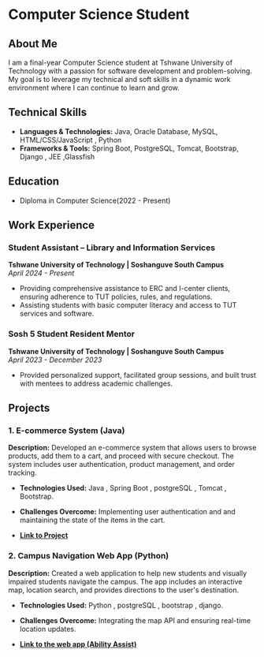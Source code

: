 #  Computer Science Student


## About Me
I am a final-year Computer Science student at Tshwane University of Technology with a passion for software development and problem-solving. My goal is to leverage my technical and soft skills in a dynamic work environment where I can continue to learn and grow.

## Technical Skills
- **Languages & Technologies:** Java, Oracle Database, MySQL, HTML/CSS/JavaScript , Python 
- **Frameworks & Tools:** Spring Boot, PostgreSQL, Tomcat, Bootstrap, Django , JEE ,Glassfish

## Education
- Diploma in Computer Science(2022 - Present)

## Work Experience

### Student Assistant – Library and Information Services
**Tshwane University of Technology | Soshanguve South Campus**  
_April 2024 - Present_
- Providing comprehensive assistance to ERC and I-center clients, ensuring adherence to TUT policies, rules, and regulations.
- Assisting students with basic computer literacy and access to TUT services and software.

### Sosh 5 Student Resident Mentor
**Tshwane University of Technology | Soshanguve South Campus**  
_April 2023 - December 2023_
- Provided personalized support, facilitated group sessions, and built trust with mentees to address academic challenges.

## Projects
### 1. E-commerce System (Java)

**Description:** Developed an e-commerce system that allows users to browse products, add them to a cart, and proceed with secure checkout. The system includes user authentication, product management, and order tracking.

- **Technologies Used:** Java , Spring Boot , postgreSQL , Tomcat , Bootstrap.

- **Challenges Overcome:** Implementing user authentication and  and maintaining the state of the items in the cart.
- **[Link to Project](https://github.com/09Jeanette/LifestyleDeliciousWebApp)**


### 2.  Campus Navigation Web App (Python)

**Description:** Created a web application to help new students and visually impaired students navigate the campus. The app includes an interactive map, location search, and provides directions to the user's destination.

- **Technologies Used:** Python , postgreSQL , bootstrap , django.

- **Challenges Overcome:** Integrating the map API and ensuring real-time location updates.

- **[Link to the web app (Ability Assist)](https://ability-assist-347e4e772fc7.herokuapp.com/AbilityAssistWebApp/)**
